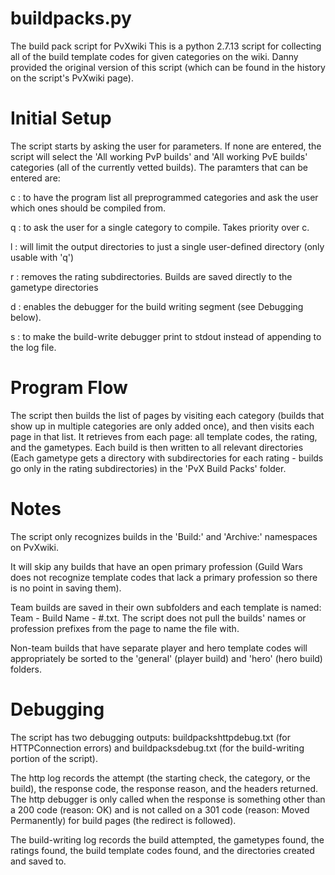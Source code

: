 # buildpacks.py
The build pack script for PvXwiki
This is a python 2.7.13 script for collecting all of the build template codes for given categories on the wiki.
Danny provided the original version of this script (which can be found in the history on the script's PvXwiki page).

# Initial Setup
The script starts by asking the user for parameters. If none are entered, the script will select the 'All working PvP builds' and 'All working PvE builds' categories (all of the currently vetted builds). The paramters that can be entered are:

c : to have the program list all preprogrammed categories and ask the user which ones should be compiled from.

q : to ask the user for a single category to compile. Takes priority over c.

l : will limit the output directories to just a single user-defined directory (only usable with 'q')

r : removes the rating subdirectories. Builds are saved directly to the gametype directories

d : enables the debugger for the build writing segment (see Debugging below). 

s : to make the build-write debugger print to stdout instead of appending to the log file.

# Program Flow
The script then builds the list of pages by visiting each category (builds that show up in multiple categories are only added once), and then visits each page in that list. It retrieves from each page: all template codes, the rating, and the gametypes. Each build is then written to all relevant directories (Each gametype gets a directory with subdirectories for each rating - builds go only in the rating subdirectories) in the 'PvX Build Packs' folder.

# Notes
The script only recognizes builds in the 'Build:' and 'Archive:' namespaces on PvXwiki.

It will skip any builds that have an open primary profession (Guild Wars does not recognize template codes that lack a primary profession so there is no point in saving them).

Team builds are saved in their own subfolders and each template is named: Team - Build Name - #.txt. The script does not pull the builds' names or profession prefixes from the page to name the file with.

Non-team builds that have separate player and hero template codes will appropriately be sorted to the 'general' (player build) and 'hero' (hero build) folders.

# Debugging
The script has two debugging outputs: buildpackshttpdebug.txt (for HTTPConnection errors) and buildpacksdebug.txt (for the build-writing portion of the script).

The http log records the attempt (the starting check, the category, or the build), the response code, the response reason, and the headers returned. The http debugger is only called when the response is something other than a 200 code (reason: OK) and is not called on a 301 code (reason: Moved Permanently) for build pages (the redirect is followed).

The build-writing log records the build attempted, the gametypes found, the ratings found, the build template codes found, and the directories created and saved to.
